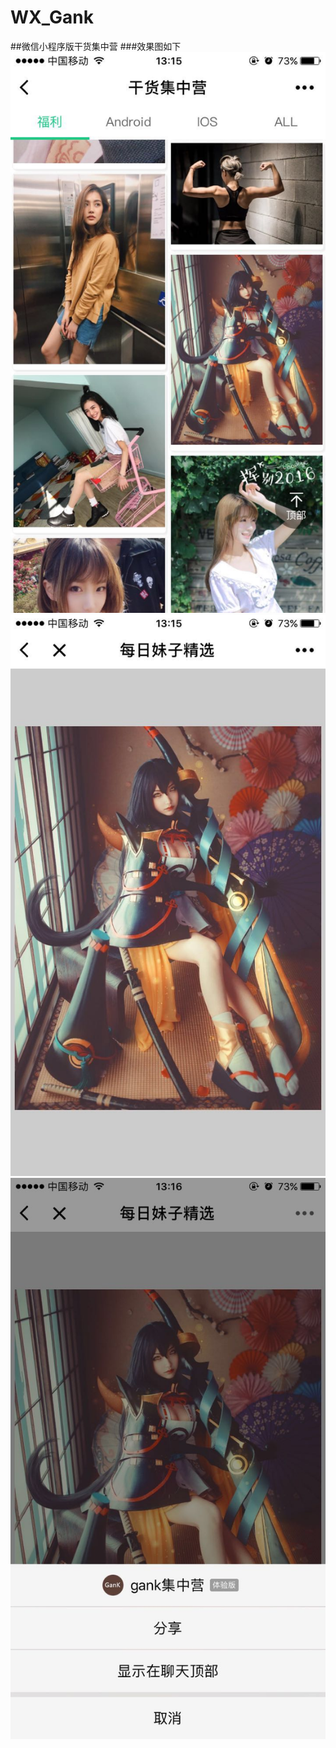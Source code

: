 # WX_Gank
##微信小程序版干货集中营 
###效果图如下
![image](https://github.com/jtsky/WX_Gank/blob/master/pic/home.jpg)
![image](https://github.com/jtsky/WX_Gank/blob/master/pic/girl.jpg)
![image](https://github.com/jtsky/WX_Gank/blob/master/pic/share.jpg)
